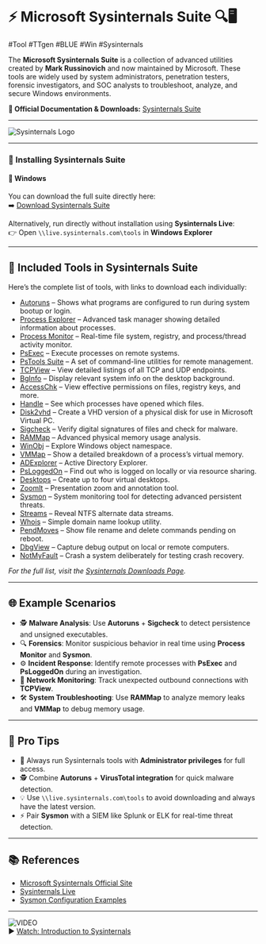 # ⚡ Microsoft Sysinternals Suite 🔍🖥️

#Tool #TTgen #BLUE #Win #Sysinternals 

The **Microsoft Sysinternals Suite** is a collection of advanced utilities created by **Mark Russinovich** and now maintained by Microsoft. These tools are widely used by system administrators, penetration testers, forensic investigators, and SOC analysts to troubleshoot, analyze, and secure Windows environments.  

**📘 Official Documentation & Downloads:** [Sysinternals Suite](https://learn.microsoft.com/en-us/sysinternals/)  

---

![Sysinternals Logo](https://learn.microsoft.com/en-us/sysinternals/media/sysinternals-logo.png)

---

### 🚀 Installing Sysinternals Suite

#### 🔹 **Windows**
You can download the full suite directly here:  
➡️ [Download Sysinternals Suite](https://download.sysinternals.com/files/SysinternalsSuite.zip)

Alternatively, run directly without installation using **Sysinternals Live**:  
👉 Open `\\live.sysinternals.com\tools` in **Windows Explorer**

---

## 🧰 Included Tools in Sysinternals Suite

Here’s the complete list of tools, with links to download each individually:

- [Autoruns](https://learn.microsoft.com/en-us/sysinternals/downloads/autoruns) – Shows what programs are configured to run during system bootup or login.
- [Process Explorer](https://learn.microsoft.com/en-us/sysinternals/downloads/process-explorer) – Advanced task manager showing detailed information about processes.
- [Process Monitor](https://learn.microsoft.com/en-us/sysinternals/downloads/procmon) – Real-time file system, registry, and process/thread activity monitor.
- [PsExec](https://learn.microsoft.com/en-us/sysinternals/downloads/psexec) – Execute processes on remote systems.
- [PsTools Suite](https://learn.microsoft.com/en-us/sysinternals/downloads/pstools) – A set of command-line utilities for remote management.
- [TCPView](https://learn.microsoft.com/en-us/sysinternals/downloads/tcpview) – View detailed listings of all TCP and UDP endpoints.
- [BgInfo](https://learn.microsoft.com/en-us/sysinternals/downloads/bginfo) – Display relevant system info on the desktop background.
- [AccessChk](https://learn.microsoft.com/en-us/sysinternals/downloads/accesschk) – View effective permissions on files, registry keys, and more.
- [Handle](https://learn.microsoft.com/en-us/sysinternals/downloads/handle) – See which processes have opened which files.
- [Disk2vhd](https://learn.microsoft.com/en-us/sysinternals/downloads/disk2vhd) – Create a VHD version of a physical disk for use in Microsoft Virtual PC.
- [Sigcheck](https://learn.microsoft.com/en-us/sysinternals/downloads/sigcheck) – Verify digital signatures of files and check for malware.
- [RAMMap](https://learn.microsoft.com/en-us/sysinternals/downloads/rammap) – Advanced physical memory usage analysis.
- [WinObj](https://learn.microsoft.com/en-us/sysinternals/downloads/winobj) – Explore Windows object namespace.
- [VMMap](https://learn.microsoft.com/en-us/sysinternals/downloads/vmmap) – Show a detailed breakdown of a process’s virtual memory.
- [ADExplorer](https://learn.microsoft.com/en-us/sysinternals/downloads/adexplorer) – Active Directory Explorer.
- [PsLoggedOn](https://learn.microsoft.com/en-us/sysinternals/downloads/psloggedon) – Find out who is logged on locally or via resource sharing.
- [Desktops](https://learn.microsoft.com/en-us/sysinternals/downloads/desktops) – Create up to four virtual desktops.
- [ZoomIt](https://learn.microsoft.com/en-us/sysinternals/downloads/zoomit) – Presentation zoom and annotation tool.
- [Sysmon](https://learn.microsoft.com/en-us/sysinternals/downloads/sysmon) – System monitoring tool for detecting advanced persistent threats.
- [Streams](https://learn.microsoft.com/en-us/sysinternals/downloads/streams) – Reveal NTFS alternate data streams.
- [Whois](https://learn.microsoft.com/en-us/sysinternals/downloads/whois) – Simple domain name lookup utility.
- [PendMoves](https://learn.microsoft.com/en-us/sysinternals/downloads/pendmoves) – Show file rename and delete commands pending on reboot.
- [DbgView](https://learn.microsoft.com/en-us/sysinternals/downloads/debugview) – Capture debug output on local or remote computers.
- [NotMyFault](https://learn.microsoft.com/en-us/sysinternals/downloads/notmyfault) – Crash a system deliberately for testing crash recovery.

_For the full list, visit the [Sysinternals Downloads Page](https://learn.microsoft.com/en-us/sysinternals/downloads/)._

---

## 🌐 Example Scenarios

- 🕵️ **Malware Analysis**: Use **Autoruns** + **Sigcheck** to detect persistence and unsigned executables.  
- 🔍 **Forensics**: Monitor suspicious behavior in real time using **Process Monitor** and **Sysmon**.  
- ⚙️ **Incident Response**: Identify remote processes with **PsExec** and **PsLoggedOn** during an investigation.  
- 📡 **Network Monitoring**: Track unexpected outbound connections with **TCPView**.  
- 🛠️ **System Troubleshooting**: Use **RAMMap** to analyze memory leaks and **VMMap** to debug memory usage.

---

## 🚀 Pro Tips

- 🔑 Always run Sysinternals tools with **Administrator privileges** for full access.  
- 🕵️ Combine **Autoruns** + **VirusTotal integration** for quick malware detection.  
- 💡 Use `\\live.sysinternals.com\tools` to avoid downloading and always have the latest version.  
- ⚡ Pair **Sysmon** with a SIEM like Splunk or ELK for real-time threat detection.

---

## 📚 References
- [Microsoft Sysinternals Official Site](https://learn.microsoft.com/en-us/sysinternals/)
- [Sysinternals Live](https://learn.microsoft.com/en-us/sysinternals/live)
- [Sysmon Configuration Examples](https://github.com/SwiftOnSecurity/sysmon-config)

---

![VIDEO](https://img.youtube.com/vi/7XY3xsyVZ9E/0.jpg)  
▶️ [Watch: Introduction to Sysinternals](https://www.youtube.com/watch?v=7XY3xsyVZ9E)